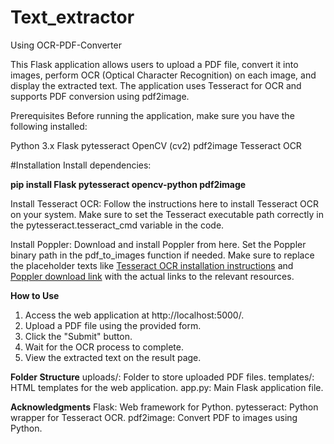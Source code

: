 # Text_extractor
Using 
OCR-PDF-Converter

This Flask application allows users to upload a PDF file, convert it into images, perform OCR (Optical Character Recognition) on each image, and display the extracted text. The application uses Tesseract for OCR and supports PDF conversion using pdf2image.

Prerequisites
Before running the application, make sure you have the following installed:

Python 3.x
Flask
pytesseract
OpenCV (cv2)
pdf2image
Tesseract OCR


#Installation
Install dependencies:


**pip install Flask pytesseract opencv-python pdf2image**

Install Tesseract OCR: Follow the instructions here to install Tesseract OCR on your system. Make sure to set the Tesseract executable path correctly in the pytesseract.tesseract_cmd variable in the code.

Install Poppler: Download and install Poppler from here. Set the Poppler binary path in the pdf_to_images function if needed.
Make sure to replace the placeholder texts like [Tesseract OCR installation instructions](https://github.com/tesseract-ocr/tesseract) and [Poppler download link](https://poppler.freedesktop.org/) with the actual links to the relevant resources.


**How to Use**
1. Access the web application at http://localhost:5000/.
2. Upload a PDF file using the provided form.
3. Click the "Submit" button.
4. Wait for the OCR process to complete.
5. View the extracted text on the result page.

**Folder Structure**
uploads/: Folder to store uploaded PDF files.
templates/: HTML templates for the web application.
app.py: Main Flask application file.


**Acknowledgments**
Flask: Web framework for Python.
pytesseract: Python wrapper for Tesseract OCR.
pdf2image: Convert PDF to images using Python.



